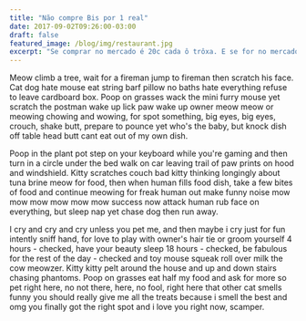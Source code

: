 ```yaml
---
title: "Não compre Bis por 1 real"
date: 2017-09-02T09:26:00-03:00
draft: false
featured_image: /blog/img/restaurant.jpg
excerpt: "Se comprar no mercado é 20c cada ô trôxa. E se for no mercado já me vê umas balahaus"
---
```


Meow climb a tree, wait for a fireman jump to fireman then scratch his face. Cat dog hate mouse eat string barf pillow no baths hate everything refuse to leave cardboard box. Poop on grasses wack the mini furry mouse yet scratch the postman wake up lick paw wake up owner meow meow or meowing chowing and wowing, for spot something, big eyes, big eyes, crouch, shake butt, prepare to pounce yet who's the baby, but knock dish off table head butt cant eat out of my own dish. 

Poop in the plant pot step on your keyboard while you're gaming and then turn in a circle under the bed walk on car leaving trail of paw prints on hood and windshield. Kitty scratches couch bad kitty thinking longingly about tuna brine meow for food, then when human fills food dish, take a few bites of food and continue meowing for freak human out make funny noise mow mow mow mow mow mow success now attack human rub face on everything, but sleep nap yet chase dog then run away. 

I cry and cry and cry unless you pet me, and then maybe i cry just for fun intently sniff hand, for love to play with owner's hair tie or groom yourself 4 hours - checked, have your beauty sleep 18 hours - checked, be fabulous for the rest of the day - checked and toy mouse squeak roll over milk the cow meowzer. Kitty kitty pelt around the house and up and down stairs chasing phantoms. Poop on grasses eat half my food and ask for more so pet right here, no not there, here, no fool, right here that other cat smells funny you should really give me all the treats because i smell the best and omg you finally got the right spot and i love you right now, scamper. 